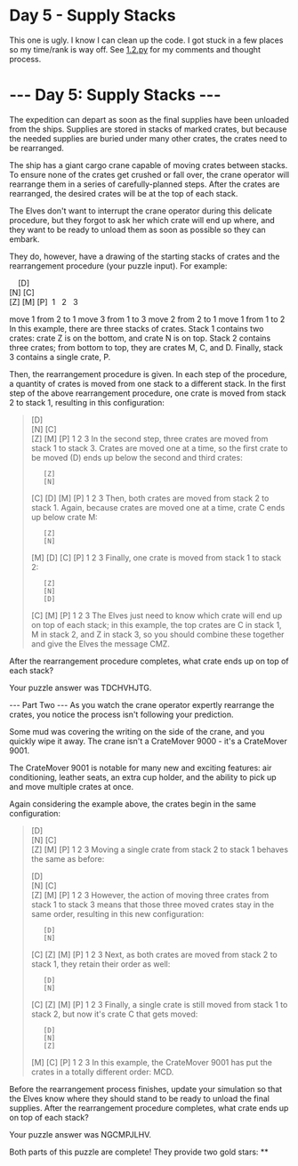 # Day 5 - Supply Stacks
This one is ugly. I know I can clean up the code. I got stuck in a few places so my time/rank is way off.
See [1.2.py](1.2.py) for my comments and thought process.

# --- Day 5: Supply Stacks ---
The expedition can depart as soon as the final supplies have been unloaded from the ships. Supplies are stored in stacks of marked crates, but because the needed supplies are buried under many other crates, the crates need to be rearranged.

The ship has a giant cargo crane capable of moving crates between stacks. To ensure none of the crates get crushed or fall over, the crane operator will rearrange them in a series of carefully-planned steps. After the crates are rearranged, the desired crates will be at the top of each stack.

The Elves don't want to interrupt the crane operator during this delicate procedure, but they forgot to ask her which crate will end up where, and they want to be ready to unload them as soon as possible so they can embark.

They do, however, have a drawing of the starting stacks of crates and the rearrangement procedure (your puzzle input). For example:

    [D]    
[N] [C]    
[Z] [M] [P]
 1   2   3 

move 1 from 2 to 1
move 3 from 1 to 3
move 2 from 2 to 1
move 1 from 1 to 2
In this example, there are three stacks of crates. Stack 1 contains two crates: crate Z is on the bottom, and crate N is on top. Stack 2 contains three crates; from bottom to top, they are crates M, C, and D. Finally, stack 3 contains a single crate, P.

Then, the rearrangement procedure is given. In each step of the procedure, a quantity of crates is moved from one stack to a different stack. In the first step of the above rearrangement procedure, one crate is moved from stack 2 to stack 1, resulting in this configuration:
>
>[D]        
>[N] [C]    
>[Z] [M] [P]
> 1   2   3 
In the second step, three crates are moved from stack 1 to stack 3. Crates are moved one at a time, so the first crate to be moved (D) ends up below the second and third crates:
>
>        [Z]
>        [N]
>    [C] [D]
>    [M] [P]
> 1   2   3
Then, both crates are moved from stack 2 to stack 1. Again, because crates are moved one at a time, crate C ends up below crate M:
>
>        [Z]
>        [N]
>[M]     [D]
>[C]     [P]
> 1   2   3
Finally, one crate is moved from stack 1 to stack 2:
>
>        [Z]
>        [N]
>        [D]
>[C] [M] [P]
> 1   2   3
The Elves just need to know which crate will end up on top of each stack; in this example, the top crates are C in stack 1, M in stack 2, and Z in stack 3, so you should combine these together and give the Elves the message CMZ.

After the rearrangement procedure completes, what crate ends up on top of each stack?

Your puzzle answer was TDCHVHJTG.

--- Part Two ---
As you watch the crane operator expertly rearrange the crates, you notice the process isn't following your prediction.

Some mud was covering the writing on the side of the crane, and you quickly wipe it away. The crane isn't a CrateMover 9000 - it's a CrateMover 9001.

The CrateMover 9001 is notable for many new and exciting features: air conditioning, leather seats, an extra cup holder, and the ability to pick up and move multiple crates at once.

Again considering the example above, the crates begin in the same configuration:
>
>    [D]    
>[N] [C]    
>[Z] [M] [P]
> 1   2   3 
Moving a single crate from stack 2 to stack 1 behaves the same as before:
>
>[D]        
>[N] [C]    
>[Z] [M] [P]
> 1   2   3 
However, the action of moving three crates from stack 1 to stack 3 means that those three moved crates stay in the same order, resulting in this new configuration:
>
>        [D]
>        [N]
>    [C] [Z]
>    [M] [P]
> 1   2   3
Next, as both crates are moved from stack 2 to stack 1, they retain their order as well:
>
>        [D]
>        [N]
>[C]     [Z]
>[M]     [P]
> 1   2   3
Finally, a single crate is still moved from stack 1 to stack 2, but now it's crate C that gets moved:
>
>        [D]
>        [N]
>        [Z]
>[M] [C] [P]
> 1   2   3
In this example, the CrateMover 9001 has put the crates in a totally different order: MCD.

Before the rearrangement process finishes, update your simulation so that the Elves know where they should stand to be ready to unload the final supplies. After the rearrangement procedure completes, what crate ends up on top of each stack?

Your puzzle answer was NGCMPJLHV.

Both parts of this puzzle are complete! They provide two gold stars: **
